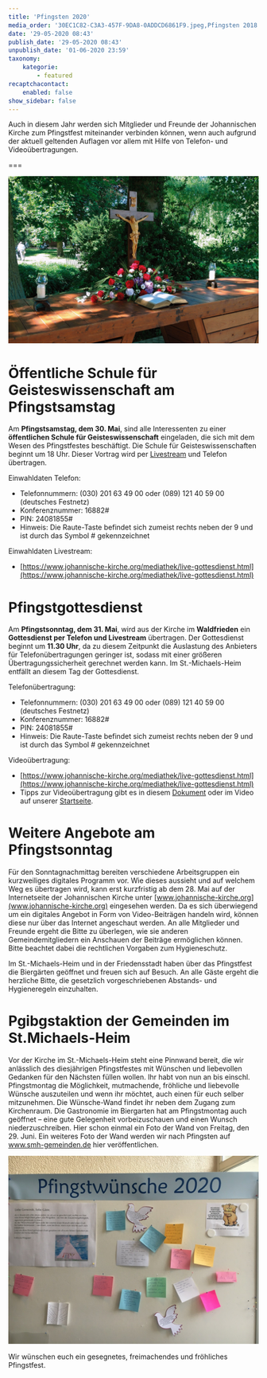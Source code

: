```yaml
---
title: 'Pfingsten 2020'
media_order: '30EC1C82-C3A3-457F-9DA8-0ADDCD6861F9.jpeg,Pfingsten 2018 noch kleiner.jpg,5C512BBA-C26B-49F1-8D5B-E6EB08D2CAAE.jpeg'
date: '29-05-2020 08:43'
publish_date: '29-05-2020 08:43'
unpublish_date: '01-06-2020 23:59'
taxonomy:
    kategorie:
        - featured
recaptchacontact:
    enabled: false
show_sidebar: false
---
```


Auch in diesem Jahr werden sich Mitglieder und Freunde der Johannischen Kirche zum Pfingstfest miteinander verbinden können, wenn auch aufgrund der aktuell geltenden Auflagen vor allem mit Hilfe von Telefon- und Videoübertragungen.   

===

![](Pfingsten%202018%20noch%20kleiner.jpg)

# Öffentliche Schule für Geisteswissenschaft am Pfingstsamstag
Am **Pfingstsamstag, dem 30. Mai**, sind alle Interessenten zu einer **öffentlichen Schule für Geisteswissenschaft** eingeladen, die sich mit dem Wesen des Pfingstfestes beschäftigt. Die Schule für Geisteswissenschaften beginnt um 18 Uhr. Dieser Vortrag wird per [Livestream](https://www.johannische-kirche.org/mediathek/live-gottesdienst.html) und Telefon übertragen.

Einwahldaten Telefon:
* Telefonnummern: (030) 201 63 49 00 oder (089) 121 40 59 00 (deutsches Festnetz)
* Konferenznummer: 16882#
* PIN: 24081855#
* Hinweis: Die Raute-Taste befindet sich zumeist rechts neben der 9 und ist durch das Symbol # gekennzeichnet

Einwahldaten Livestream:
* [https://www.johannische-kirche.org/mediathek/live-gottesdienst.html](https://www.johannische-kirche.org/mediathek/live-gottesdienst.html)

# Pfingstgottesdienst
Am **Pfingstsonntag, dem 31. Mai**, wird aus der Kirche im **Waldfrieden** ein **Gottesdienst per Telefon und Livestream** übertragen. Der Gottesdienst beginnt um **11.30 Uhr**, da zu diesem Zeitpunkt die Auslastung des Anbieters für Telefonübertragungen geringer ist, sodass mit einer größeren Übertragungssicherheit gerechnet werden kann. Im St.-Michaels-Heim entfällt an diesem Tag der Gottesdienst.

Telefonübertragung:
* Telefonnummern: (030) 201 63 49 00 oder (089) 121 40 59 00 (deutsches Festnetz)
* Konferenznummer: 16882#
* PIN: 24081855#
* Hinweis: Die Raute-Taste befindet sich zumeist rechts neben der 9 und ist durch das Symbol # gekennzeichnet

Videoübertragung:
* [https://www.johannische-kirche.org/mediathek/live-gottesdienst.html](https://www.johannische-kirche.org/mediathek/live-gottesdienst.html)
* Tipps zur Videoübertragung gibt es in diesem [Dokument](https://cloud.johannische-kirche.org/index.php/s/Smg4kD3tRNBENYp) oder im Video auf unserer [Startseite](https://smh-gemeinden.de).

# Weitere Angebote am Pfingstsonntag
Für den Sonntagnachmittag bereiten verschiedene Arbeitsgruppen ein kurzweiliges digitales Programm vor. Wie dieses aussieht und auf welchem Weg es übertragen wird, kann erst kurzfristig ab dem 28. Mai auf der Internetseite der Johannischen Kirche unter [www.johannische-kirche.org](www.johannische-kirche.org) eingesehen werden.
Da es sich überwiegend um ein digitales Angebot in Form von Video-Beiträgen handeln wird, können diese nur über das Internet angeschaut werden. An alle Mitglieder und Freunde ergeht die Bitte zu überlegen, wie sie anderen Gemeindemitgliedern ein Anschauen der Beiträge ermöglichen können. Bitte beachtet dabei die rechtlichen Vorgaben zum Hygieneschutz.

Im St.-Michaels-Heim und in der Friedensstadt haben über das Pfingstfest die Biergärten geöffnet und freuen sich auf Besuch. An alle Gäste ergeht die herzliche Bitte, die gesetzlich vorgeschriebenen Abstands- und Hygieneregeln einzuhalten.

# Pgibgstaktion der Gemeinden im St.Michaels-Heim

Vor der Kirche im St.-Michaels-Heim steht eine Pinnwand bereit, die wir anlässlich des diesjährigen Pfingstfestes mit Wünschen und liebevollen Gedanken für den Nächsten füllen wollen. Ihr habt von nun an bis einschl. Pfingstmontag die Möglichkeit, mutmachende, fröhliche und liebevolle Wünsche auszuteilen und wenn ihr möchtet, auch einen für euch selber mitzunehmen. Die Wünsche-Wand findet ihr neben dem Zugang zum Kirchenraum.
Die Gastronomie im Biergarten hat am Pfingstmontag auch geöffnet – eine gute Gelegenheit vorbeizuschauen und einen Wunsch niederzuschreiben.
Hier schon einmal ein Foto der Wand von Freitag, den 29. Juni. Ein weiteres Foto der Wand werden wir nach Pfingsten auf www.smh-gemeinden.de hier veröffentlichen.

![](5C512BBA-C26B-49F1-8D5B-E6EB08D2CAAE.jpeg)

Wir wünschen euch ein gesegnetes, freimachendes und fröhliches Pfingstfest.